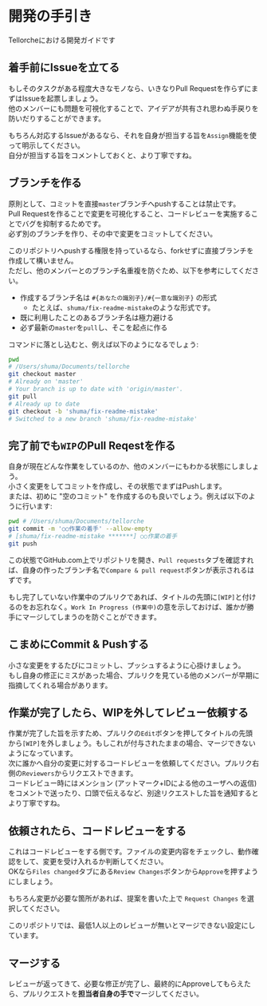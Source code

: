 # 開発の手引き

Tellorcheにおける開発ガイドです

## 着手前にIssueを立てる

もしそのタスクがある程度大きなモノなら、いきなりPull Requestを作らずにまずはIssueを起票しましょう。  
他のメンバーにも問題を可視化することで、アイデアが共有され思わぬ手戻りを防いだりすることができます。

もちろん対応するIssueがあるなら、それを自身が担当する旨を`Assign`機能を使って明示してください。  
自分が担当する旨をコメントしておくと、より丁寧ですね。


## ブランチを作る

原則として、コミットを直接`master`ブランチへpushすることは禁止です。  
Pull Requestを作ることで変更を可視化すること、コードレビューを実施することでバグを抑制するためです。  
必ず別のブランチを作り、その中で変更をコミットしてください。

このリポジトリへpushする権限を持っているなら、forkせずに直接ブランチを作成して構いません。  
ただし、他のメンバーとのブランチ名重複を防ぐため、以下を参考にしてください。

- 作成するブランチ名は `#{あなたの識別子}/#{一意な識別子}` の形式  
  - たとえば、`shuma/fix-readme-mistake`のような形式です。
- 既に利用したことのあるブランチ名は極力避ける
- 必ず最新の`master`を`pull`し、そこを起点に作る

コマンドに落とし込むと、例えば以下のようになるでしょう:

```sh
pwd
# /Users/shuma/Documents/tellorche
git checkout master
# Already on 'master'
# Your branch is up to date with 'origin/master'.
git pull
# Already up to date
git checkout -b 'shuma/fix-readme-mistake'
# Switched to a new branch 'shuma/fix-readme-mistake'
```

## 完了前でも`WIP`のPull Reqestを作る

自身が現在どんな作業をしているのか、他のメンバーにもわかる状態にしましょう。  
小さく変更をしてコミットを作成し、その状態でまずはPushします。  
または、初めに "空のコミット" を作成するのも良いでしょう。例えば以下のように行います:

```sh
pwd # /Users/shuma/Documents/tellorche
git commit -m '○○作業の着手' --allow-empty
# [shuma/fix-readme-mistake *******] ○○作業の着手
git push
```

この状態でGitHub.com上でリポジトリを開き、`Pull requests`タブを確認すれば、自身の作ったブランチ名で`Compare & pull request`ボタンが表示されるはずです。

もし完了していない作業中のプルリクであれば、タイトルの先頭に`[WIP]`と付けるのをお忘れなく。`Work In Progress (作業中)`の意を示しておけば、誰かが勝手にマージしてしまうのを防ぐことができます。

## こまめにCommit & Pushする

小さな変更をするたびにコミットし、プッシュするように心掛けましょう。  
もし自身の修正にミスがあった場合、プルリクを見ている他のメンバーが早期に指摘してくれる場合があります。

## 作業が完了したら、WIPを外してレビュー依頼する

作業が完了した旨を示すため、プルリクの`Edit`ボタンを押してタイトルの先頭から`[WIP]`を外しましょう。もしこれが付与されたままの場合、マージできないようになっています。  
次に誰かへ自分の変更に対するコードレビューを依頼してください。プルリク右側の`Reviewers`からリクエストできます。  
コードレビュー時にはメンション (アットマーク+IDによる他のユーザへの返信) をコメントで送ったり、口頭で伝えるなど、別途リクエストした旨を通知するとより丁寧ですね。

## 依頼されたら、コードレビューをする

これはコードレビューをする側です。ファイルの変更内容をチェックし、動作確認をして、変更を受け入れるか判断してください。  
OKなら`Files changed`タブにある`Review Changes`ボタンから`Approve`を押すようにしましょう。

もちろん変更が必要な箇所があれば、提案を書いた上で `Request Changes` を選択してください。

このリポジトリでは、最低1人以上のレビューが無いとマージできない設定にしています。

## マージする

レビューが返ってきて、必要な修正が完了し、最終的にApproveしてもらえたら、プルリクエストを**担当者自身の手で**マージしてください。
